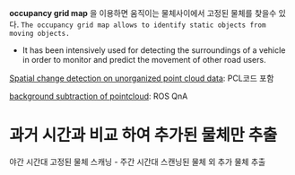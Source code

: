 **occupancy grid map** 을 이용하면 움직이는 물체사이에서 고정된 물체를 찾을수 있다. `The occupancy grid map allows to identify static objects from moving objects. `
- It has been intensively used for detecting the surroundings of a vehicle in order to monitor and predict the movement of other road users.


[Spatial change detection on unorganized point cloud data](http://pointclouds.org/documentation/tutorials/octree_change.php#octree-change-detection): PCL코드 포함 


[background subtraction of pointcloud](https://answers.ros.org/question/36272/background-subtraction-of-pointcloud/): ROS QnA

# 과거 시간과 비교 하여 추가된 물체만 추출 

야간 시간대 고정된 물체 스캐닝 - 주간 시간대 스캔닝된 물체 외 추가 물체 추출 


